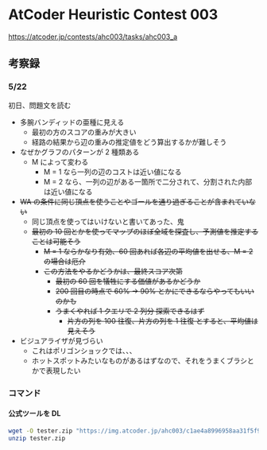 # AtCoder Heuristic Contest 003

https://atcoder.jp/contests/ahc003/tasks/ahc003_a

## 考察録

### 5/22

初日、問題文を読む

- 多腕バンディッドの亜種に見える
  - 最初の方のスコアの重みが大きい
  - 経路の結果から辺の重みの推定値をどう算出するかが難しそう
- なぜかグラフのパターンが 2 種類ある
  - M によって変わる
    - M = 1 なら一列の辺のコストは近い値になる
    - M = 2 なら、一列の辺がある一箇所で二分されて、分割された内部は近い値になる
- ~~WA の条件に同じ頂点を使うことやゴールを通り過ぎることが含まれていない~~
  - 同じ頂点を使ってはいけないと書いてあった、鬼
  - ~~最初の 10 回とかを使ってマップのほぼ全域を探査し、予測値を推定することは可能そう~~
    - ~~M = 1 ならかなり有効、60 回あれば各辺の平均値を出せる、M = 2 の場合は厄介~~
    - ~~この方法をやるかどうかは、最終スコア次第~~
      - ~~最初の 60 回を犠牲にする価値があるかどうか~~
      - ~~200 回目の時点で 60% -> 90% とかにできるならやってもいいのかも~~
      - ~~うまくやれば 1 クエリで 2 列分 探索できるはず~~
        - ~~片方の列を 100 往復、片方の列を 1 往復 とすると、平均値は見えそう~~
- ビジュアライザが見づらい
  - これはポリゴンショックでは、、、
  - ホットスポットみたいなものがあるはずなので、それをうまくブラシとかで表現したい

### コマンド

#### 公式ツールを DL

```bash
wget -O tester.zip "https://img.atcoder.jp/ahc003/c1ae4a8996958aa31f5f9d3aa3f51033.zip"
unzip tester.zip
```
